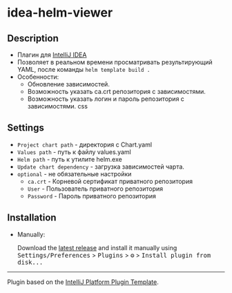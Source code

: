 # idea-helm-viewer
<!-- Plugin description -->
## Description
* Плагин для [IntelliJ IDEA](https://www.jetbrains.com/idea/)
* Позволяет в реальном времени просматривать результирующий YAML, после команды `helm template build .`
* Особенности:
  * Обновление зависимостей.
  * Возможность указать ca.crt репозитория с зависимостями.
  * Возможность указать логин и пароль репозитория с зависимостями.
css
## Settings
* `Project chart path` - директория с Chart.yaml
* `Values path` - путь к файлу values.yaml
* `Helm path` - путь к утилите helm.exe
* `Update chart dependency` - загрузка зависимостей чарта.
* `optional` - не обязательные настройки
  * `ca.crt` - Корневой сертификат приватного репозитория
  * `User` - Пользователь приватного репозитория
  * `Password` - Пароль приватного репозитория

## Installation

- Manually:

  Download the [latest release](https://github.com/FZEN475/idea-helm-viewer/releases/latest) and install it manually using
  <kbd>Settings/Preferences</kbd> > <kbd>Plugins</kbd> > <kbd>⚙️</kbd> > <kbd>Install plugin from disk...</kbd>

<!-- Plugin description end -->

---
Plugin based on the [IntelliJ Platform Plugin Template][template].

[template]: https://github.com/JetBrains/intellij-platform-plugin-template
[docs:plugin-description]: https://plugins.jetbrains.com/docs/intellij/plugin-user-experience.html#plugin-description-and-presentation
